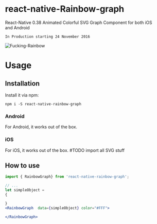 # react-native-Rainbow-graph
React-Native 0.38 Animated Colorful SVG Graph Component for both iOS and Android

```In Production starting 24 November 2016```

![Fucking-Rainbow](http://www.clipartlord.com/wp-content/uploads/2014/05/unicorn4.png)

# Usage
## Installation
Install it via npm:

```
npm i -S react-native-rainbow-graph
```

### Android
For Android, it works out of the box.

### iOS
For iOS, it works out of the box.
#TODO
import all SVG stuff

## How to use
```jsx
import { RainbowGraph} from 'react-native-rainbow-graph';

// ...
let simpleObject = 
{

}
<RainbowGraph  data={simpleObject} color="#FFF">
 
</RainbowGraph>

```
